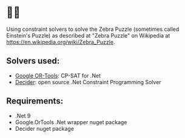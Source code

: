 # :cup_with_straw::zebra:

Using constraint solvers to solve the Zebra Puzzle (sometimes called Einstein's Puzzle) as described at "Zebra Puzzle" on Wikipedia at https://en.wikipedia.org/wiki/Zebra_Puzzle.

## Solvers used:
* [Google OR-Tools](https://developers.google.com/optimization): CP-SAT for .Net
* [Decider](https://github.com/lifebeyondfife/Decider): open source .Net Constraint Programming Solver

## Requirements:
* .Net 9
* Google.OrTools .Net wrapper nuget package
* Decider nuget package

 
